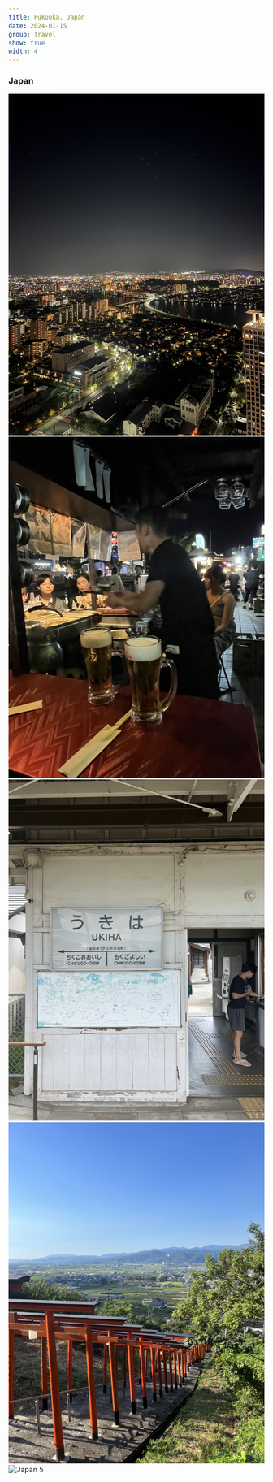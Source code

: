 ```yaml
---
title: Fukuoka, Japan
date: 2024-01-15
group: Travel
show: true
width: 4
---
```


### Japan

<div class="scroll-gallery-rect">
  <img src="/assets/images/japan1.jpg" alt="Japan 1"/>
  <img src="/assets/images/japan2.jpg" alt="Japan 2"/>
  <img src="/assets/images/japan3.jpg" alt="Japan 3"/>
  <img src="/assets/images/japan4.jpg" alt="Japan 4"/>
  <img src="/assets/images/japan5.jpg" alt="Japan 5"/>
</div>
